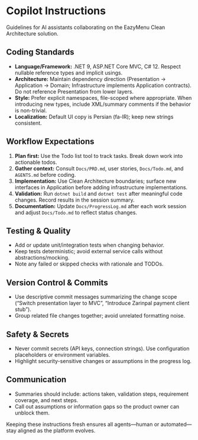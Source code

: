 # Copilot Instructions

Guidelines for AI assistants collaborating on the EazyMenu Clean Architecture solution.

## Coding Standards
- **Language/Framework:** .NET 9, ASP.NET Core MVC, C# 12. Respect nullable reference types and implicit usings.
- **Architecture:** Maintain dependency direction (Presentation → Application → Domain; Infrastructure implements Application contracts). Do not reference Presentation from lower layers.
- **Style:** Prefer explicit namespaces, file-scoped where appropriate. When introducing new types, include XML/summary comments if the behavior is non-trivial.
- **Localization:** Default UI copy is Persian (fa-IR); keep new strings consistent.

## Workflow Expectations
1. **Plan first:** Use the Todo list tool to track tasks. Break down work into actionable todos.
2. **Gather context:** Consult `Docs/PRD.md`, user stories, `Docs/Todo.md`, and `AGENTS.md` before coding.
3. **Implementation:** Use Clean Architecture boundaries; surface new interfaces in Application before adding infrastructure implementations.
4. **Validation:** Run `dotnet build` and `dotnet test` after meaningful code changes. Record results in the session summary.
5. **Documentation:** Update `Docs/ProgressLog.md` after each work session and adjust `Docs/Todo.md` to reflect status changes.

## Testing & Quality
- Add or update unit/integration tests when changing behavior.
- Keep tests deterministic; avoid external service calls without abstractions/mocking.
- Note any failed or skipped checks with rationale and TODOs.

## Version Control & Commits
- Use descriptive commit messages summarizing the change scope (“Switch presentation layer to MVC”, “Introduce Zarinpal payment client stub”).
- Group related file changes together; avoid unrelated formatting noise.

## Safety & Secrets
- Never commit secrets (API keys, connection strings). Use configuration placeholders or environment variables.
- Highlight security-sensitive changes or assumptions in the progress log.

## Communication
- Summaries should include: actions taken, validation steps, requirement coverage, and next steps.
- Call out assumptions or information gaps so the product owner can unblock them.

Keeping these instructions fresh ensures all agents—human or automated—stay aligned as the platform evolves.
